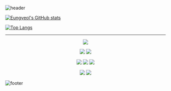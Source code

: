 ![header](https://capsule-render.vercel.app/api?type=waving&color=83a4d4&text=%20Eungyeol%20%20&height=200&fontSize=90&fontColor=ffffff)

[![Eungyeol's GitHub stats](https://github-readme-stats.vercel.app/api?username=Eungyeol41&count_private=true&custom_title=Eungyeol's&nbsp;github&nbsp;&bg_color=30,83a4d4,b6fbff&title_color=fff&text_color=fff)](https://github.com/anuraghazra/github-readme-stats)

[![Top Langs](https://github-readme-stats.vercel.app/api/top-langs/?username=Eungyeol41&layout=compact&custom_title=My&nbsp;Language&nbsp;&bg_color=30,b6fbff,83a4d4&title_color=fff&text_color=fff)](https://github.com/anuraghazra/github-readme-stats)
<hr>
<p align=center>
  <img src="https://img.shields.io/badge/Java-007396?style=flat-square&logo=Java&logoColor=white"/>
</P>
<P align=center>
  <img src="https://img.shields.io/badge/Oracle-F80000?style=flat-square&logo=Oracle&logoColor=white"/>
  <img src="https://img.shields.io/badge/MySQL-4479A1?style=flat-square&logo=MySQL&logoColor=white"/>
</P>
<P align=center>
  <img src="https://img.shields.io/badge/HTML5-E34F26?style=flat-square&logo=HTML5&logoColor=white"/>
  <img src="https://img.shields.io/badge/CSS3-1572B6?style=flat-square&logo=CSS3&logoColor=white"/>
  <img src="https://img.shields.io/badge/JavaScript-F7DF1E?style=flat-square&logo=JavaScript&logoColor=white"/>
</p>
<p align=center>
  <img src="https://img.shields.io/badge/Eclipse IDE-2C2255?style=flat-square&logo=Eclipse&logoColor=white"/>
  <img src="https://img.shields.io/badge/Visual%20Studio%20Code-007ACC?style=flat-square&logo=Visual%20Studio%20Code&logoColor=white"/>
</P>


![footer](https://capsule-render.vercel.app/api?section=footer&type=waving&color=83a4d4)
